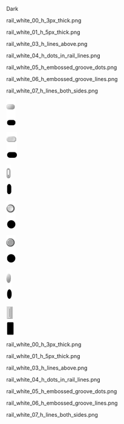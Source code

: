 Dark

rail\_white\_00\_h\_3px\_thick.png

rail\_white\_01\_h\_5px\_thick.png

rail\_white\_03\_h\_lines\_above.png

rail\_white\_04\_h\_dots\_in\_rail\_lines.png

rail\_white\_05\_h\_embossed\_groove\_dots.png

rail\_white\_06\_h\_embossed\_groove\_lines.png

rail\_white\_07\_h\_lines\_both\_sides.png

![](thumb_white_01_h_oblong_wide_grip.png)

![](thumb_white_02_h_oblong_chiseled_with_grip.png)

![](thumb_white_03_h_bump_line.png)

![](thumb_white_04_h_recessed_w_dark_ring.png)

![](thumb_white_05_h_ridge_grip_circle.png)

![](thumb_white_06_h_oval_groove.png)

![](thumb_white_07_h_square_groove.png)

rail\_white\_00\_h\_3px\_thick.png

rail\_white\_01\_h\_5px\_thick.png

rail\_white\_03\_h\_lines\_above.png

rail\_white\_04\_h\_dots\_in\_rail\_lines.png

rail\_white\_05\_h\_embossed\_groove\_dots.png

rail\_white\_06\_h\_embossed\_groove\_lines.png

rail\_white\_07\_h\_lines\_both\_sides.png
